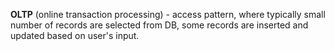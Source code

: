 **OLTP** (online transaction processing) - access pattern, where typically small number of records are selected from DB, some records are inserted and updated based on user's input.
